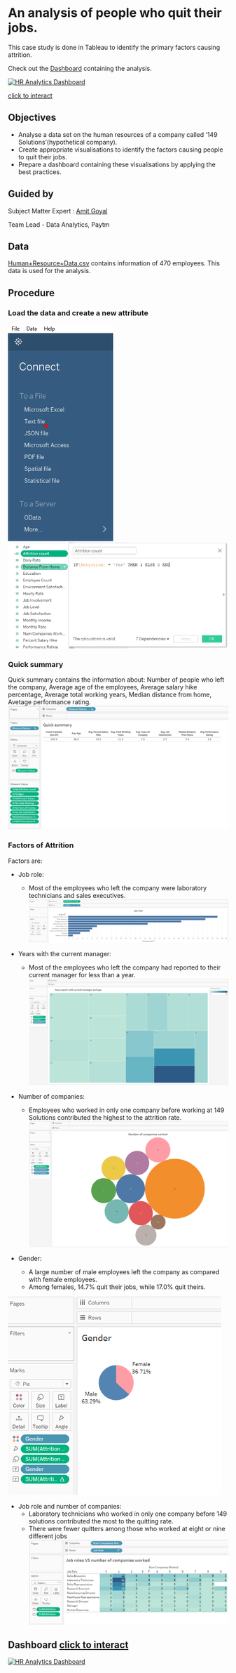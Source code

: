 
# An analysis of people who quit their jobs.

This case study is done in Tableau to identify the primary factors causing attrition.

Check out the [Dashboard](https://public.tableau.com/views/Ananalysisofpeoplewhoquittheirjobs/Dashboard1?:language=en-US&:display_count=n&:origin=viz_share_link) containing the analysis.


<div class='tableauPlaceholder' id='viz1672498600374' style='position: relative'><noscript><a href='#'><img alt='HR Analytics Dashboard ' src='https:&#47;&#47;public.tableau.com&#47;static&#47;images&#47;An&#47;Ananalysisofpeoplewhoquittheirjobs&#47;Dashboard1&#47;1_rss.png' style='border: none' /></a></noscript><object class='tableauViz'  style='display:none;'><param name='host_url' value='https%3A%2F%2Fpublic.tableau.com%2F' /> <param name='embed_code_version' value='3' /> <param name='site_root' value='' /><param name='name' value='Ananalysisofpeoplewhoquittheirjobs&#47;Dashboard1' /><param name='tabs' value='no' /><param name='toolbar' value='yes' /><param name='static_image' value='https:&#47;&#47;public.tableau.com&#47;static&#47;images&#47;An&#47;Ananalysisofpeoplewhoquittheirjobs&#47;Dashboard1&#47;1.png' /> <param name='animate_transition' value='yes' /><param name='display_static_image' value='yes' /><param name='display_spinner' value='yes' /><param name='display_overlay' value='yes' /><param name='display_count' value='yes' /><param name='language' value='en-US' /></object></div>    

[click to interact](https://public.tableau.com/views/Ananalysisofpeoplewhoquittheirjobs/Dashboard1?:language=en-US&:display_count=n&:origin=viz_share_link)

## Objectives

- Analyse a data set on the human resources of a company called ‘149 Solutions’(hypothetical company). 
- Create appropriate visualisations to identify the factors causing people to quit their jobs. 
- Prepare a dashboard containing these visualisations by applying the best practices.

## Guided by
Subject Matter Expert :
[Amit Goyal](https://www.linkedin.com/in/amit-goyal-09067467/)

Team Lead - Data Analytics, Paytm

## Data
[Human+Resource+Data.csv](Human+Resource+Data.csv) contains information of 470 employees.
This data is used for the analysis.

## Procedure

### Load the data and create a new attribute
<kbd>  ![](images/load1.PNG)  </kbd>
<kbd>  ![](images/create.PNG)  </kbd>

### Quick summary 
Quick summary contains the information about:
Number of people who left the company, Average age of the employees, Average salary hike percentage, Average total working years, Median distance from home, Avetage performance rating.
<kbd>  ![](images/quick2.PNG)  </kbd>

### Factors of Attrition

Factors are:

- Job role:
  - Most of the employees who left the company were laboratory technicians and sales executives.
<kbd>  ![](images/job_role.PNG)  </kbd>

- Years with the current manager: 
  - Most of the employees who left the company had reported to their current manager for less than a year.
<kbd>  ![](images/years_spent.PNG)  </kbd>

- Number of companies: 
  - Employees who worked in only one company before working at 149 Solutions contributed the highest to the attrition rate.
<kbd>  ![](images/Number_of_companies_worked.PNG)  </kbd>

- Gender: 
  - A large number of male employees left the company as compared with female employees.
  - Among females, 14.7% quit their jobs, while 17.0% quit theirs.
  
<kbd>  ![](images/gender.PNG)  </kbd>

- Job role and number of companies: 
  - Laboratory technicians who worked in only one company before 149 solutions contributed the most to the quitting rate.
  - There were fewer quitters among those who worked at eight or nine different jobs
<kbd>  ![](images/job_roles_vs_no_companies_worked.PNG)  </kbd>


## Dashboard [click to interact](https://public.tableau.com/views/Ananalysisofpeoplewhoquittheirjobs/Dashboard1?:language=en-US&:display_count=n&:origin=viz_share_link)

<div class='tableauPlaceholder' id='viz1672498600374' style='position: relative'><noscript><a href='#'><img alt='HR Analytics Dashboard ' src='https:&#47;&#47;public.tableau.com&#47;static&#47;images&#47;An&#47;Ananalysisofpeoplewhoquittheirjobs&#47;Dashboard1&#47;1_rss.png' style='border: none' /></a></noscript><object class='tableauViz'  style='display:none;'><param name='host_url' value='https%3A%2F%2Fpublic.tableau.com%2F' /> <param name='embed_code_version' value='3' /> <param name='site_root' value='' /><param name='name' value='Ananalysisofpeoplewhoquittheirjobs&#47;Dashboard1' /><param name='tabs' value='no' /><param name='toolbar' value='yes' /><param name='static_image' value='https:&#47;&#47;public.tableau.com&#47;static&#47;images&#47;An&#47;Ananalysisofpeoplewhoquittheirjobs&#47;Dashboard1&#47;1.png' /> <param name='animate_transition' value='yes' /><param name='display_static_image' value='yes' /><param name='display_spinner' value='yes' /><param name='display_overlay' value='yes' /><param name='display_count' value='yes' /><param name='language' value='en-US' /></object></div>                
